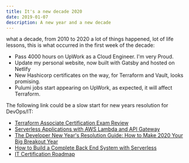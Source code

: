 ```yaml
---
title: It's a new decade 2020
date: 2019-01-07
description: A new year and a new decade
---
```


what a decade, from 2010 to 2020 a lot of things happened, lot of life lessons, this is what occurred in the first week of the decade:

- Pass 4000 hours on UpWork as a Cloud Engineer. I'm very Proud.
- Update my personal website, now built with Gatsby and hosted on Netlify
- New Hashicorp certificates on the way, for Terraform and Vault, looks promising.
- Pulumi jobs start appearing on UpWork, as expected, it will affect Terraform.

The following link could be a slow start for new years resolution for DevOps/IT:

- [Terraform Associate Certification Exam Review](https://learn.hashicorp.com/terraform/certification/terraform-associate)
- [Serverless Applications with AWS Lambda and API Gateway](https://learn.hashicorp.com/terraform/aws/lambda-api-gateway)
- [The Developer New Year's Resolution Guide: How to Make 2020 Your Big Breakout Year](https://www.freecodecamp.org/news/developer-new-years-resolution-guide/)
- [How to Build a Complete Back End System with Serverless](https://www.freecodecamp.org/news/complete-back-end-system-with-serverless/)
- [IT Certification Roadmap](https://comptiacdn.azureedge.net/webcontent/docs/default-source/public-documents/it-certification-roadmap.pdf?sfvrsn=4798ecf9_2)

